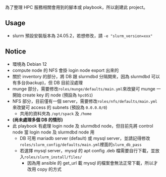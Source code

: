 為了整理 HPC 服務相關會用到的腳本或 playbook，所以創建此 project。

## Usage
* slurm 預設安裝版本為 24.05.2，若想修改，請 `-e "slurm_version=xxx"`

## Notice
* 環境為 Debian 12
* compute node 的 NFS 會掛 login node export 出來的
* 關於 inventory 的部分，將 DB 跟 slurmdbd 分隔開來，因為 slurmdbd 可以有多台(backup)，但 DB 目前沒處理
* munge 部分，需要修改`roles/munge/defaults/main.yml`來改變可 munge 一開始 create key 的 node (預設為 `hpc051`)
* NFS 部分，目前僅有一個 server，需要修改`roles/nfs/defaults/main.yml`來改變可 access 的 subnets (預設為 `0.0.0.0/0`)
    * 共用的資料夾為 `/opt/spack` 及 `/home`
* **(尚未處理多個 DB 的情形)**
* 此 playbook 有處理 login node 及 slurmdbd node，但目前先將 control node 當 login node 及 slurmdbd node 用
    * DB 可用 mariadb server (default) 或 mysql server，並請記得修改`roles/slurm_config/defaults/main.yml`裡面的`slurm_db_pass`
    * 若選擇 mysql server，mysql 的 apt config .deb 檔需要自行下載，並放入`roles/slurm_install/files/`
        * 因為用 ansible 的 get_url 載 mysql 的檔案會無法正常下載，所以才改用 copy 的方式
